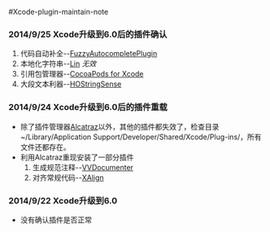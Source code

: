 #Xcode-plugin-maintain-note

### 2014/9/25 Xcode升级到6.0后的插件确认
  1. 代码自动补全--[FuzzyAutocompletePlugin](https://github.com/chendo/FuzzyAutocompletePlugin)
  2. 本地化字符串--[Lin](https://github.com/questbeat/Lin) *无效*
  3. 引用包管理器--[CocoaPods for Xcode](https://github.com/kattrali/cocoapods-xcode-plugin)
  4. 大段文本利器--[HOStringSense](https://github.com/holtwick/HOStringSense-for-Xcode)


### 2014/9/24 Xcode升级到6.0后的插件重载
* 除了插件管理器[Alcatraz](https://github.com/mneorr/Alcatraz)以外，其他的插件都失效了，检查目录~/Library/Application Support/Developer/Shared/Xcode/Plug-ins/，所有文件还都存在。
* 利用Alcatraz重现安装了一部分插件
  1. 生成规范注释--[VVDocumenter](http://github.so/XAlign/)
  2. 对齐常规代码--[XAlign](http://github.so/XAlign/)


### 2014/9/22 Xcode升级到6.0
* 没有确认插件是否正常
